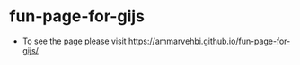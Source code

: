 # fun-page-for-gijs

 - To see the page please visit https://ammarvehbi.github.io/fun-page-for-gijs/
